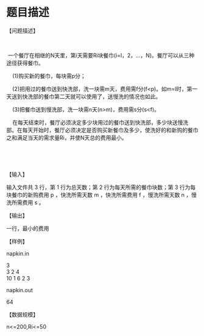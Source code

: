 # 题目描述


<p>
【问题描述】
</p>
<p>
<br/>
</p>
<p>
 一个餐厅在相继的<span>N</span><span>天里，第</span><span>i</span><span>天需要</span><span>Ri</span><span>块餐巾</span>(i=l<span>，</span><span>2</span><span>，…，</span><span>N</span>)。餐厅可以从三种途径获得餐巾。
</p>
<p>
    (1)购买新的餐巾，每块需p分；
</p>
<p>
    (2)把用过的餐巾送到快洗部，洗一块需m天，费用需f分(f&lt;p)。如m=l时，第一天送到快洗部的餐巾第二天就可以使用了，送慢洗的情况也如此。
</p>
<p>
    (3)把餐巾送到慢洗部，洗一块需n天(n&gt;m)，费用需s分(s&lt;f)。
</p>
<p>
    在每天结束时，餐厅必须决定多少块用过的餐巾送到快洗部，多少块送慢洗部。在每天开始时，餐厅必须决定是否购买新餐巾及多少，使洗好的和新购的餐巾之和满足当天的需求量Ri，并使N天总的费用最小。
</p>
<p>
<br/>
</p>
<p>
<br/>
</p>
<p>
【输入】
</p>
<p>
输入文件共 3 行，第 1 行为总天数；第 2 行为每天所需的餐巾块数；第 3 行为每块餐巾的新购费用 p ，快洗所需天数 m ，快洗所需费用 f ，慢洗所需天数 n ，慢洗所需费用 s 。
</p>
<p>
【输出】
</p>
<p>
一行，最小的费用
</p>
<p>
【样例】
</p>
<p>
napkin.in
</p>
<p>
3 <br/>
3 2 4 <br/>
10 1 6 2 3
</p>
<p>
napkin.out
</p>
<p>
64
</p>
<p>
【数据规模】
</p>
<p>
n&lt;=200,Ri&lt;=50
</p>
